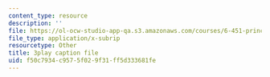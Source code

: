 ```yaml
---
content_type: resource
description: ''
file: https://ol-ocw-studio-app-qa.s3.amazonaws.com/courses/6-451-principles-of-digital-communication-ii-spring-2005/f50c7934c9575f029f31ff5d333681fe_Nnj9lHePqKM.vtt
file_type: application/x-subrip
resourcetype: Other
title: 3play caption file
uid: f50c7934-c957-5f02-9f31-ff5d333681fe
---
```

